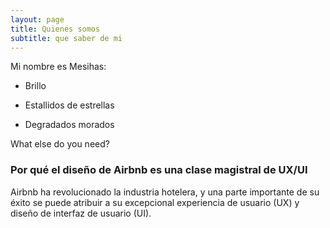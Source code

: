 ```yaml
---
layout: page
title: Quienes somos
subtitle: que saber de mi 
---
```


Mi nombre es Mesihas:

- Brillo
- Estallidos de estrellas

- Degradados morados

What else do you need?

### Por qué el diseño de Airbnb es una clase magistral de UX/UI

Airbnb ha revolucionado la industria hotelera, y una parte importante de su éxito se puede atribuir a su excepcional experiencia de usuario (UX) y diseño de interfaz de usuario (UI).

